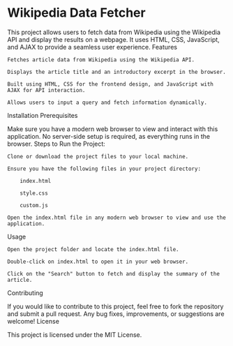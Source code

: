# Wikipedia Data Fetcher

This project allows users to fetch data from Wikipedia using the Wikipedia API and display the results on a webpage. It uses HTML, CSS, JavaScript, and AJAX to provide a seamless user experience.
Features

    Fetches article data from Wikipedia using the Wikipedia API.

    Displays the article title and an introductory excerpt in the browser.

    Built using HTML, CSS for the frontend design, and JavaScript with AJAX for API interaction.

    Allows users to input a query and fetch information dynamically.

Installation
Prerequisites

Make sure you have a modern web browser to view and interact with this application. No server-side setup is required, as everything runs in the browser.
Steps to Run the Project:

    Clone or download the project files to your local machine.

    Ensure you have the following files in your project directory:

        index.html

        style.css

        custom.js

    Open the index.html file in any modern web browser to view and use the application.

Usage

    Open the project folder and locate the index.html file.

    Double-click on index.html to open it in your web browser.

    Click on the "Search" button to fetch and display the summary of the article.

Contributing

If you would like to contribute to this project, feel free to fork the repository and submit a pull request. Any bug fixes, improvements, or suggestions are welcome!
License

This project is licensed under the MIT License.
